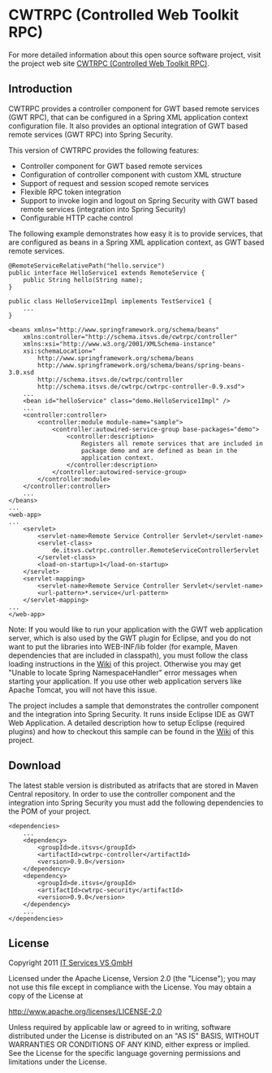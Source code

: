 # CWTRPC (Controlled Web Toolkit RPC) #

For more detailed information about this open source software project, visit the project web site [CWTRPC (Controlled Web Toolkit RPC)](http://projects.itsvs.de/cwtrpc/).

## Introduction ##
CWTRPC provides a controller component for GWT based remote services (GWT 
RPC), that can be configured in a Spring XML application context configuration 
file. It also provides an optional integration of GWT based remote services 
(GWT RPC) into Spring Security.

This version of CWTRPC provides the following features:

*	Controller component for GWT based remote services
*	Configuration of controller component with custom XML structure
*	Support of request and session scoped remote services
*	Flexible RPC token integration
*	Support to invoke login and logout on Spring Security with GWT based 
	remote services (integration into Spring Security)
*	Configurable HTTP cache control

The following example demonstrates how easy it is to provide services, that 
are configured as beans in a Spring XML application context, as GWT based 
remote services. 

	@RemoteServiceRelativePath("hello.service")
	public interface HelloService1 extends RemoteService {
		public String hello(String name);
	}

	public class HelloService1Impl implements TestService1 {
		...
	}

	<beans xmlns="http://www.springframework.org/schema/beans"
		xmlns:controller="http://schema.itsvs.de/cwtrpc/controller"
		xmlns:xsi="http://www.w3.org/2001/XMLSchema-instance"
		xsi:schemaLocation="
			http://www.springframework.org/schema/beans 
			http://www.springframework.org/schema/beans/spring-beans-3.0.xsd 
			http://schema.itsvs.de/cwtrpc/controller 
			http://schema.itsvs.de/cwtrpc/cwtrpc-controller-0.9.xsd">
		...
		<bean id="helloService" class="demo.HelloService1Impl" />
		...
		<controller:controller>
			<controller:module module-name="sample">
				<controller:autowired-service-group base-packages="demo">
					<controller:description>
						Registers all remote services that are included in
						package demo and are defined as bean in the 
						application context. 
					</controller:description>
				</controller:autowired-service-group>
			</controller:module>
		</controller:controller>
		...
	</beans>
	...
	<web-app>
	...
		<servlet>
			<servlet-name>Remote Service Controller Servlet</servlet-name>
			<servlet-class>
				de.itsvs.cwtrpc.controller.RemoteServiceControllerServlet
			</servlet-class>
			<load-on-startup>1</load-on-startup>
		</servlet>
		<servlet-mapping>
			<servlet-name>Remote Service Controller Servlet</servlet-name>
			<url-pattern>*.service</url-pattern>
		</servlet-mapping>
	...
	</web-app>

Note: If you would like to run your application with the GWT web application 
server, which is also used by the GWT plugin for Eclipse, and you do not want 
to put the libraries into WEB-INF/lib folder (for example, Maven dependencies 
that are included in classpath), you must follow the class loading 
instructions in the 
[Wiki](https://github.com/itsvs/cwtrpc/wiki/Resolve:-Unable-to-locate-Spring-NamespaceHandler)
of this project. Otherwise you may get "Unable to locate Spring 
NamespaceHandler" error messages when starting your application. If you use
other web application servers like Apache Tomcat, you will not have this 
issue.

The project includes a sample that demonstrates the controller component and
the integration into Spring Security. It runs inside Eclipse IDE as GWT Web 
Application. A detailed description how to setup Eclipse (required plugins)
and how to checkout this sample can be found in the 
[Wiki](https://github.com/itsvs/cwtrpc/wiki/Setup-of-Eclipse-to-checkout-and-run-Samples)
of this project.

## Download ##
The latest stable version is distributed as atrifacts that are stored in 
Maven Central repository. In order to use the controller component and the 
integration into Spring Security you must add the following dependencies 
to the POM of your project.

    <dependencies>
    	...
        <dependency>
            <groupId>de.itsvs</groupId>
            <artifactId>cwtrpc-controller</artifactId>
            <version>0.9.0</version>
        </dependency>
        <dependency>
            <groupId>de.itsvs</groupId>
            <artifactId>cwtrpc-security</artifactId>
            <version>0.9.0</version>
        </dependency>
        ...
    </dependencies>

## License ##
Copyright 2011 [IT Services VS GmbH][]

Licensed under the Apache License, Version 2.0 (the "License");
you may not use this file except in compliance with the License.
You may obtain a copy of the License at

<http://www.apache.org/licenses/LICENSE-2.0>

Unless required by applicable law or agreed to in writing, software
distributed under the License is distributed on an "AS IS" BASIS,
WITHOUT WARRANTIES OR CONDITIONS OF ANY KIND, either express or implied.
See the License for the specific language governing permissions and
limitations under the License.

[IT Services VS GmbH]: http://www.itsvs.de/
